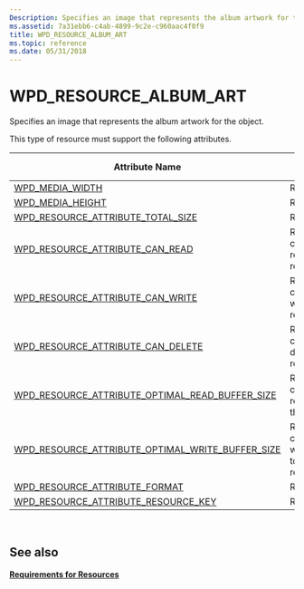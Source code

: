 ```yaml
---
Description: Specifies an image that represents the album artwork for the object.
ms.assetid: 7a31ebb6-c4ab-4899-9c2e-c960aac4f0f9
title: WPD_RESOURCE_ALBUM_ART
ms.topic: reference
ms.date: 05/31/2018
---
```


# WPD\_RESOURCE\_ALBUM\_ART

Specifies an image that represents the album artwork for the object.

This type of resource must support the following attributes.



| Attribute Name                                                                                                            | Required or Optional                                   |
|---------------------------------------------------------------------------------------------------------------------------|--------------------------------------------------------|
| [WPD\_MEDIA\_WIDTH](media-properties.md)                                                                 | Required.                                              |
| [WPD\_MEDIA\_HEIGHT](media-properties.md)                                                               | Required.                                              |
| [WPD\_RESOURCE\_ATTRIBUTE\_TOTAL\_SIZE](resource-attribute-properties.md)              | Required.                                              |
| [WPD\_RESOURCE\_ATTRIBUTE\_CAN\_READ](attributes.md)                                     | Required if clients can read this resource.            |
| [WPD\_RESOURCE\_ATTRIBUTE\_CAN\_WRITE](attributes.md)                                   | Required if clients can write to this resource.        |
| [WPD\_RESOURCE\_ATTRIBUTE\_CAN\_DELETE](attributes.md)                                 | Required if clients can delete this resource.          |
| [WPD\_RESOURCE\_ATTRIBUTE\_OPTIMAL\_READ\_BUFFER\_SIZE](attributes.md)   | Required if clients have read access to the resource.  |
| [WPD\_RESOURCE\_ATTRIBUTE\_OPTIMAL\_WRITE\_BUFFER\_SIZE](attributes.md) | Required if clients have write access to the resource. |
| [WPD\_RESOURCE\_ATTRIBUTE\_FORMAT](resource-attribute-properties.md)                       | Required.                                              |
| [WPD\_RESOURCE\_ATTRIBUTE\_RESOURCE\_KEY](resource-attribute-properties.md)                                              | Recommended                                            |



 

## See also

<dl> <dt>

[**Requirements for Resources**](requirements-for-resources.md)
</dt> </dl>

 

 



